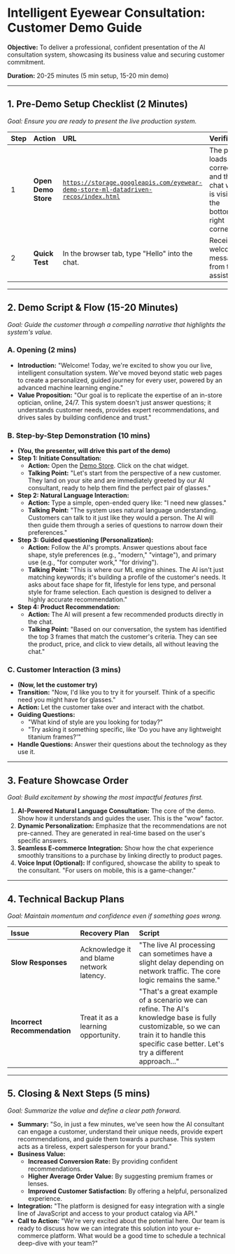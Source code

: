 # Intelligent Eyewear Consultation: Customer Demo Guide

**Objective:** To deliver a professional, confident presentation of the AI consultation system, showcasing its business value and securing customer commitment.

**Duration:** 20-25 minutes (5 min setup, 15-20 min demo)

---

## 1. Pre-Demo Setup Checklist (2 Minutes)

*Goal: Ensure you are ready to present the live production system.*

| Step | Action | URL | Verification |
| :--- | :--- | :--- | :--- |
| 1 | **Open Demo Store** | [`https://storage.googleapis.com/eyewear-demo-store-ml-datadriven-recos/index.html`](https://storage.googleapis.com/eyewear-demo-store-ml-datadriven-recos/index.html) | The page loads correctly, and the chat widget is visible in the bottom-right corner. |
| 2 | **Quick Test** | In the browser tab, type "Hello" into the chat. | Receive a welcome message from the AI assistant. |

---

## 2. Demo Script & Flow (15-20 Minutes)

*Goal: Guide the customer through a compelling narrative that highlights the system's value.*

### A. Opening (2 mins)
*   **Introduction:** "Welcome! Today, we're excited to show you our live, intelligent consultation system. We've moved beyond static web pages to create a personalized, guided journey for every user, powered by an advanced machine learning engine."
*   **Value Proposition:** "Our goal is to replicate the expertise of an in-store optician, online, 24/7. This system doesn't just answer questions; it understands customer needs, provides expert recommendations, and drives sales by building confidence and trust."

### B. Step-by-Step Demonstration (10 mins)
*   **(You, the presenter, will drive this part of the demo)**
*   **Step 1: Initiate Consultation:**
    *   **Action:** Open the [Demo Store](https://storage.googleapis.com/eyewear-demo-store-ml-datadriven-recos/index.html). Click on the chat widget.
    *   **Talking Point:** "Let's start from the perspective of a new customer. They land on your site and are immediately greeted by our AI consultant, ready to help them find the perfect pair of glasses."
*   **Step 2: Natural Language Interaction:**
    *   **Action:** Type a simple, open-ended query like: "I need new glasses."
    *   **Talking Point:** "The system uses natural language understanding. Customers can talk to it just like they would a person. The AI will then guide them through a series of questions to narrow down their preferences."
*   **Step 3: Guided questioning (Personalization):**
    *   **Action:** Follow the AI's prompts. Answer questions about face shape, style preferences (e.g., "modern," "vintage"), and primary use (e.g., "for computer work," "for driving").
    *   **Talking Point:** "This is where our ML engine shines. The AI isn't just matching keywords; it's building a profile of the customer's needs. It asks about face shape for fit, lifestyle for lens type, and personal style for frame selection. Each question is designed to deliver a highly accurate recommendation."
*   **Step 4: Product Recommendation:**
    *   **Action:** The AI will present a few recommended products directly in the chat.
    *   **Talking Point:** "Based on our conversation, the system has identified the top 3 frames that match the customer's criteria. They can see the product, price, and click to view details, all without leaving the chat."

### C. Customer Interaction (3 mins)
*   **(Now, let the customer try)**
*   **Transition:** "Now, I'd like you to try it for yourself. Think of a specific need you might have for glasses."
*   **Action:** Let the customer take over and interact with the chatbot.
*   **Guiding Questions:**
    *   "What kind of style are you looking for today?"
    *   "Try asking it something specific, like 'Do you have any lightweight titanium frames?'"
*   **Handle Questions:** Answer their questions about the technology as they use it.

---

## 3. Feature Showcase Order

*Goal: Build excitement by showing the most impactful features first.*

1.  **AI-Powered Natural Language Consultation:** The core of the demo. Show how it understands and guides the user. This is the "wow" factor.
2.  **Dynamic Personalization:** Emphasize that the recommendations are not pre-canned. They are generated in real-time based on the user's specific answers.
3.  **Seamless E-commerce Integration:** Show how the chat experience smoothly transitions to a purchase by linking directly to product pages.
4.  **Voice Input (Optional):** If configured, showcase the ability to speak to the consultant. "For users on mobile, this is a game-changer."

---

## 4. Technical Backup Plans

*Goal: Maintain momentum and confidence even if something goes wrong.*

| Issue | Recovery Plan | Script |
| :--- | :--- | :--- |
| **Slow Responses** | Acknowledge it and blame network latency. | "The live AI processing can sometimes have a slight delay depending on network traffic. The core logic remains the same." |
| **Incorrect Recommendation** | Treat it as a learning opportunity. | "That's a great example of a scenario we can refine. The AI's knowledge base is fully customizable, so we can train it to handle this specific case better. Let's try a different approach..." |

---

## 5. Closing & Next Steps (5 mins)

*Goal: Summarize the value and define a clear path forward.*

*   **Summary:** "So, in just a few minutes, we've seen how the AI consultant can engage a customer, understand their unique needs, provide expert recommendations, and guide them towards a purchase. This system acts as a tireless, expert salesperson for your brand."
*   **Business Value:**
    *   **Increased Conversion Rate:** By providing confident recommendations.
    *   **Higher Average Order Value:** By suggesting premium frames or lenses.
    *   **Improved Customer Satisfaction:** By offering a helpful, personalized experience.
*   **Integration:** "The platform is designed for easy integration with a single line of JavaScript and access to your product catalog via API."
*   **Call to Action:** "We're very excited about the potential here. Our team is ready to discuss how we can integrate this solution into your e-commerce platform. What would be a good time to schedule a technical deep-dive with your team?"